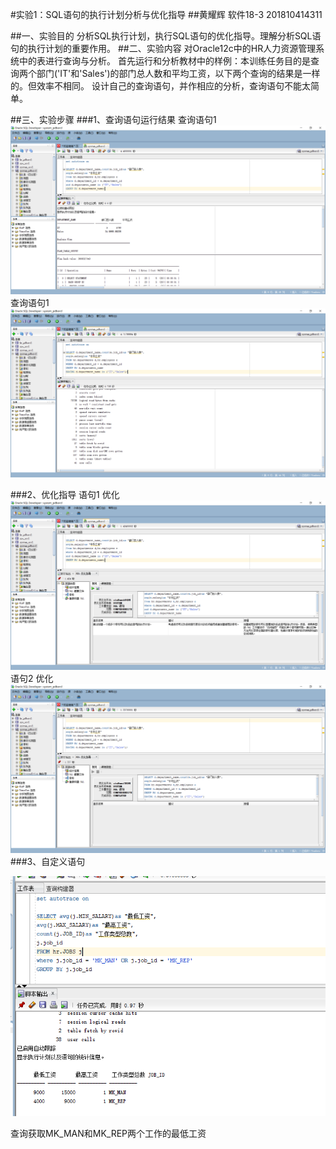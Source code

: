 #实验1：SQL语句的执行计划分析与优化指导
##黄耀辉 软件18-3 201810414311

##一、实验目的
    分析SQL执行计划，执行SQL语句的优化指导。理解分析SQL语句的执行计划的重要作用。
##二、实验内容
    对Oracle12c中的HR人力资源管理系统中的表进行查询与分析。
    首先运行和分析教材中的样例：本训练任务目的是查询两个部门('IT'和'Sales')的部门总人数和平均工资，以下两个查询的结果是一样的。但效率不相同。
    设计自己的查询语句，并作相应的分析，查询语句不能太简单。

##三、实验步骤
###1、查询语句运行结果
    查询语句1
![Alt text](/test1/查询语句1.png)
    查询语句1
![Alt text](/test1/查询语句2.png)

###2、优化指导
    语句1 优化
![Alt text](/test1/优化1.png)
    语句2 优化
![Alt text](/test1/优化2.png)
###3、自定义语句

![Alt text](/test1/自定义.png)

查询获取MK_MAN和MK_REP两个工作的最低工资
